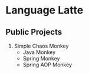 # Language Latte

## Public Projects

1. Simple Chaos Monkey
    * Java Monkey
    * Spring Monkey
    * Spring AOP Monkey
